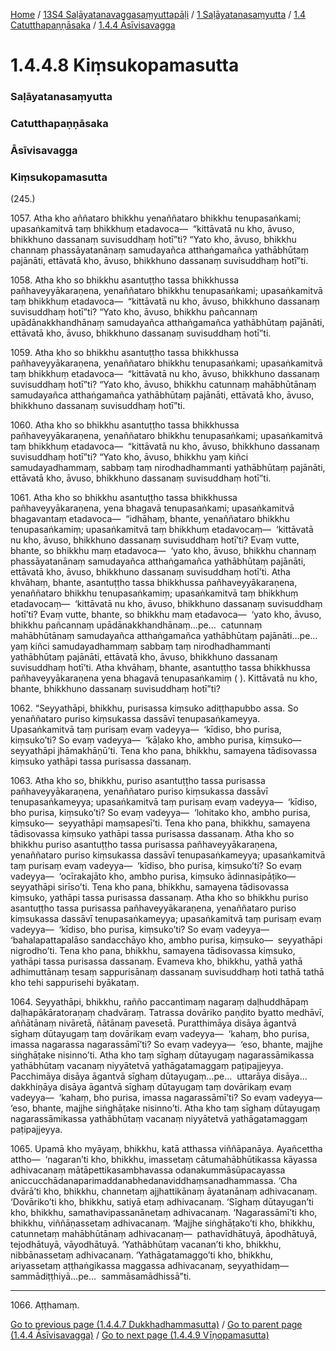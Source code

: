 
[Home](/) / [13S4 Saḷāyatanavaggasaṃyuttapāḷi](/tipitaka/13S4.md) / [1 Saḷāyatanasaṃyutta](/tipitaka/13S4/1.md) / [1.4 Catutthapaṇṇāsaka](/tipitaka/13S4/1/1.4.md) / [1.4.4 Āsīvisavagga](/tipitaka/13S4/1/1.4/1.4.4.md)

# 1.4.4.8 Kiṃsukopamasutta

### Saḷāyatanasaṃyutta

### Catutthapaṇṇāsaka

### Āsīvisavagga

### Kiṃsukopamasutta

(245.)

1057\. Atha kho aññataro bhikkhu yenaññataro bhikkhu tenupasaṅkami; upasaṅkamitvā taṃ bhikkhuṃ etadavoca—  “kittāvatā nu kho, āvuso, bhikkhuno dassanaṃ suvisuddhaṃ hotī”ti? “Yato kho, āvuso, bhikkhu channaṃ phassāyatanānaṃ samudayañca atthaṅgamañca yathābhūtaṃ pajānāti, ettāvatā kho, āvuso, bhikkhuno dassanaṃ suvisuddhaṃ hotī”ti.

1058\. Atha kho so bhikkhu asantuṭṭho tassa bhikkhussa pañhaveyyākaraṇena, yenaññataro bhikkhu tenupasaṅkami; upasaṅkamitvā taṃ bhikkhuṃ etadavoca—  “kittāvatā nu kho, āvuso, bhikkhuno dassanaṃ suvisuddhaṃ hotī”ti? “Yato kho, āvuso, bhikkhu pañcannaṃ upādānakkhandhānaṃ samudayañca atthaṅgamañca yathābhūtaṃ pajānāti, ettāvatā kho, āvuso, bhikkhuno dassanaṃ suvisuddhaṃ hotī”ti.

1059\. Atha kho so bhikkhu asantuṭṭho tassa bhikkhussa pañhaveyyākaraṇena, yenaññataro bhikkhu tenupasaṅkami; upasaṅkamitvā taṃ bhikkhuṃ etadavoca—  “kittāvatā nu kho, āvuso, bhikkhuno dassanaṃ suvisuddhaṃ hotī”ti? “Yato kho, āvuso, bhikkhu catunnaṃ mahābhūtānaṃ samudayañca atthaṅgamañca yathābhūtaṃ pajānāti, ettāvatā kho, āvuso, bhikkhuno dassanaṃ suvisuddhaṃ hotī”ti.

1060\. Atha kho so bhikkhu asantuṭṭho tassa bhikkhussa pañhaveyyākaraṇena, yenaññataro bhikkhu tenupasaṅkami; upasaṅkamitvā taṃ bhikkhuṃ etadavoca—  “kittāvatā nu kho, āvuso, bhikkhuno dassanaṃ suvisuddhaṃ hotī”ti? “Yato kho, āvuso, bhikkhu yaṃ kiñci samudayadhammaṃ, sabbaṃ taṃ nirodhadhammanti yathābhūtaṃ pajānāti, ettāvatā kho, āvuso, bhikkhuno dassanaṃ suvisuddhaṃ hotī”ti.

1061\. Atha kho so bhikkhu asantuṭṭho tassa bhikkhussa pañhaveyyākaraṇena, yena bhagavā tenupasaṅkami; upasaṅkamitvā bhagavantaṃ etadavoca—  “idhāhaṃ, bhante, yenaññataro bhikkhu tenupasaṅkamiṃ; upasaṅkamitvā taṃ bhikkhuṃ etadavocaṃ—  ‘kittāvatā nu kho, āvuso, bhikkhuno dassanaṃ suvisuddhaṃ hotī’ti? Evaṃ vutte, bhante, so bhikkhu maṃ etadavoca—  ‘yato kho, āvuso, bhikkhu channaṃ phassāyatanānaṃ samudayañca atthaṅgamañca yathābhūtaṃ pajānāti, ettāvatā kho, āvuso, bhikkhuno dassanaṃ suvisuddhaṃ hotī’ti. Atha khvāhaṃ, bhante, asantuṭṭho tassa bhikkhussa pañhaveyyākaraṇena, yenaññataro bhikkhu tenupasaṅkamiṃ; upasaṅkamitvā taṃ bhikkhuṃ etadavocaṃ—  ‘kittāvatā nu kho, āvuso, bhikkhuno dassanaṃ suvisuddhaṃ hotī’ti? Evaṃ vutte, bhante, so bhikkhu maṃ etadavoca—  ‘yato kho, āvuso, bhikkhu pañcannaṃ upādānakkhandhānaṃ…pe…  catunnaṃ mahābhūtānaṃ samudayañca atthaṅgamañca yathābhūtaṃ pajānāti…pe…  yaṃ kiñci samudayadhammaṃ sabbaṃ taṃ nirodhadhammanti yathābhūtaṃ pajānāti, ettāvatā kho, āvuso, bhikkhuno dassanaṃ suvisuddhaṃ hotī’ti. Atha khvāhaṃ, bhante, asantuṭṭho tassa bhikkhussa pañhaveyyākaraṇena yena bhagavā tenupasaṅkamiṃ ( ). Kittāvatā nu kho, bhante, bhikkhuno dassanaṃ suvisuddhaṃ hotī”ti?

1062\. “Seyyathāpi, bhikkhu, purisassa kiṃsuko adiṭṭhapubbo assa. So yenaññataro puriso kiṃsukassa dassāvī tenupasaṅkameyya. Upasaṅkamitvā taṃ purisaṃ evaṃ vadeyya—  ‘kīdiso, bho purisa, kiṃsuko’ti? So evaṃ vadeyya—  ‘kāḷako kho, ambho purisa, kiṃsuko—  seyyathāpi jhāmakhāṇū’ti. Tena kho pana, bhikkhu, samayena tādisovassa kiṃsuko yathāpi tassa purisassa dassanaṃ.

1063\. Atha kho so, bhikkhu, puriso asantuṭṭho tassa purisassa pañhaveyyākaraṇena, yenaññataro puriso kiṃsukassa dassāvī tenupasaṅkameyya; upasaṅkamitvā taṃ purisaṃ evaṃ vadeyya—  ‘kīdiso, bho purisa, kiṃsuko’ti? So evaṃ vadeyya—  ‘lohitako kho, ambho purisa, kiṃsuko—  seyyathāpi maṃsapesī’ti. Tena kho pana, bhikkhu, samayena tādisovassa kiṃsuko yathāpi tassa purisassa dassanaṃ. Atha kho so bhikkhu puriso asantuṭṭho tassa purisassa pañhaveyyākaraṇena, yenaññataro puriso kiṃsukassa dassāvī tenupasaṅkameyya; upasaṅkamitvā taṃ purisaṃ evaṃ vadeyya—  ‘kīdiso, bho purisa, kiṃsuko’ti? So evaṃ vadeyya—  ‘ocīrakajāto kho, ambho purisa, kiṃsuko ādinnasipāṭiko—  seyyathāpi sirīso’ti. Tena kho pana, bhikkhu, samayena tādisovassa kiṃsuko, yathāpi tassa purisassa dassanaṃ. Atha kho so bhikkhu puriso asantuṭṭho tassa purisassa pañhaveyyākaraṇena, yenaññataro puriso kiṃsukassa dassāvī tenupasaṅkameyya; upasaṅkamitvā taṃ purisaṃ evaṃ vadeyya—  ‘kīdiso, bho purisa, kiṃsuko’ti? So evaṃ vadeyya—  ‘bahalapattapalāso sandacchāyo kho, ambho purisa, kiṃsuko—  seyyathāpi nigrodho’ti. Tena kho pana, bhikkhu, samayena tādisovassa kiṃsuko, yathāpi tassa purisassa dassanaṃ. Evameva kho, bhikkhu, yathā yathā adhimuttānaṃ tesaṃ sappurisānaṃ dassanaṃ suvisuddhaṃ hoti tathā tathā kho tehi sappurisehi byākataṃ.

1064\. Seyyathāpi, bhikkhu, rañño paccantimaṃ nagaraṃ daḷhuddhāpaṃ daḷhapākāratoraṇaṃ chadvāraṃ. Tatrassa dovāriko paṇḍito byatto medhāvī, aññātānaṃ nivāretā, ñātānaṃ pavesetā. Puratthimāya disāya āgantvā sīghaṃ dūtayugaṃ taṃ dovārikaṃ evaṃ vadeyya—  ‘kahaṃ, bho purisa, imassa nagarassa nagarassāmī’ti? So evaṃ vadeyya—  ‘eso, bhante, majjhe siṅghāṭake nisinno’ti. Atha kho taṃ sīghaṃ dūtayugaṃ nagarassāmikassa yathābhūtaṃ vacanaṃ niyyātetvā yathāgatamaggaṃ paṭipajjeyya. Pacchimāya disāya āgantvā sīghaṃ dūtayugaṃ…pe…  uttarāya disāya…  dakkhiṇāya disāya āgantvā sīghaṃ dūtayugaṃ taṃ dovārikaṃ evaṃ vadeyya—  ‘kahaṃ, bho purisa, imassa nagarassāmī’ti? So evaṃ vadeyya—  ‘eso, bhante, majjhe siṅghāṭake nisinno’ti. Atha kho taṃ sīghaṃ dūtayugaṃ nagarassāmikassa yathābhūtaṃ vacanaṃ niyyātetvā yathāgatamaggaṃ paṭipajjeyya.

1065\. Upamā kho myāyaṃ, bhikkhu, katā atthassa viññāpanāya. Ayañcettha attho—  ‘nagaran’ti kho, bhikkhu, imassetaṃ cātumahābhūtikassa kāyassa adhivacanaṃ mātāpettikasambhavassa odanakummāsūpacayassa aniccucchādanaparimaddanabhedanaviddhaṃsanadhammassa. ‘Cha dvārā’ti kho, bhikkhu, channetaṃ ajjhattikānaṃ āyatanānaṃ adhivacanaṃ. ‘Dovāriko’ti kho, bhikkhu, satiyā etaṃ adhivacanaṃ. ‘Sīghaṃ dūtayugan’ti kho, bhikkhu, samathavipassanānetaṃ adhivacanaṃ. ‘Nagarassāmī’ti kho, bhikkhu, viññāṇassetaṃ adhivacanaṃ. ‘Majjhe siṅghāṭako’ti kho, bhikkhu, catunnetaṃ mahābhūtānaṃ adhivacanaṃ—  pathavīdhātuyā, āpodhātuyā, tejodhātuyā, vāyodhātuyā. ‘Yathābhūtaṃ vacanan’ti kho, bhikkhu, nibbānassetaṃ adhivacanaṃ. ‘Yathāgatamaggo’ti kho, bhikkhu, ariyassetaṃ aṭṭhaṅgikassa maggassa adhivacanaṃ, seyyathidaṃ—  sammādiṭṭhiyā…pe…  sammāsamādhissā”ti.

---

1066\. Aṭṭhamaṃ.



[Go to previous page (1.4.4.7 Dukkhadhammasutta)](/tipitaka/13S4/1/1.4/1.4.4/1.4.4.7.md) / [Go to parent page (1.4.4 Āsīvisavagga)](/tipitaka/13S4/1/1.4/1.4.4.md) / [Go to next page (1.4.4.9 Vīṇopamasutta)](/tipitaka/13S4/1/1.4/1.4.4/1.4.4.9.md)


